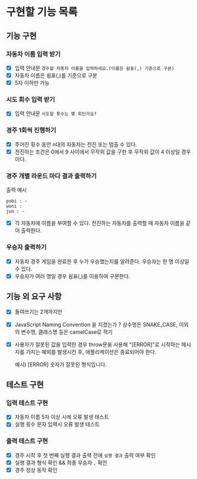 # 구현할 기능 목록

## 기능 구현

### 자동차 이름 입력 받기

- [x] 입력 안내문 `경주할 자동차 이름을 입력하세요.(이름은 쉼표(,) 기준으로 구분)`
- [x] 자동차 이름은 쉼표(,)를 기준으로 구분
- [x] 5자 이하만 가능

### 시도 회수 입력 받기

- [x] 입력 안내문 `시도할 횟수는 몇 회인가요?`


### 경주 1회씩 진행하기
- [x] 주어진 횟수 동안 n대의 자동차는 전진 또는 멈출 수 있다.
- [x] 전진하는 조건은 0에서 9 사이에서 무작위 값을 구한 후 무작위 값이 4 이상일 경우이다.

### 경주 개별 라운드 마다 결과 출력하기

출력 예시

```text
pobi : -
woni :
jun : -
```

- [x] 각 자동차에 이름을 부여할 수 있다. 전진하는 자동차를 출력할 때 자동차 이름을 같이 출력한다.

### 우승자 출력하기

- [x] 자동차 경주 게임을 완료한 후 누가 우승했는지를 알려준다. 우승자는 한 명 이상일 수 있다.
- [x] 우승자가 여러 명일 경우 쉼표(,)를 이용하여 구분한다.

## 기능 외 요구 사항

- [x] 들여쓰기는 2개까지만
- [x] JavaScript Naming Convention 을 지켰는가 ? 상수명은 SNAKE_CASE, 이외의 변수명, 클래스명 등은 camelCase로 적기
- [x] 사용자가 잘못된 값을 입력한 경우 throw문을 사용해 "[ERROR]"로 시작하는 메시지를 가지는 예외를 발생시킨 후, 애플리케이션은 종료되어야 한다.

  예시) [ERROR] 숫자가 잘못된 형식입니다.

## 테스트 구현

### 입력 테스트 구현
- [x] 자동차 이름 5자 이상 시에 오류 발생 테스트
- [x] 실행 횟수 문자 입력시 오류 발생 테스트

### 출력 테스트 구현
- [x] 경주 시작 후 첫 번째 실행 결과 출력 전에 `실행 결과` 출력 여부 확인
- [x] 실행 결과 형식 확인 && 최종 우승자 `,` 확인
- [x] 경주 정상 동작 확인